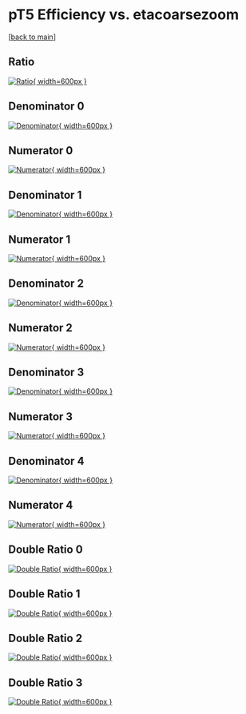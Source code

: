 # pT5 Efficiency vs. etacoarsezoom

[[back to main](./)]



## Ratio

[![Ratio](../mtv/var/pT5_xtr_11_0_eff_etacoarsezoom.png){ width=600px }](../mtv/var/pT5_xtr_11_0_eff_etacoarsezoom.pdf)

## Denominator 0

[![Denominator](../mtv/den/pT5_xtr_11_0_eff_etacoarsezoom_den0.png){ width=600px }](../mtv/den/pT5_xtr_11_0_eff_etacoarsezoom_den0.pdf)

## Numerator 0

[![Numerator](../mtv/num/pT5_xtr_11_0_eff_etacoarsezoom_num0.png){ width=600px }](../mtv/num/pT5_xtr_11_0_eff_etacoarsezoom_num0.pdf)

## Denominator 1

[![Denominator](../mtv/den/pT5_xtr_11_0_eff_etacoarsezoom_den1.png){ width=600px }](../mtv/den/pT5_xtr_11_0_eff_etacoarsezoom_den1.pdf)

## Numerator 1

[![Numerator](../mtv/num/pT5_xtr_11_0_eff_etacoarsezoom_num1.png){ width=600px }](../mtv/num/pT5_xtr_11_0_eff_etacoarsezoom_num1.pdf)

## Denominator 2

[![Denominator](../mtv/den/pT5_xtr_11_0_eff_etacoarsezoom_den2.png){ width=600px }](../mtv/den/pT5_xtr_11_0_eff_etacoarsezoom_den2.pdf)

## Numerator 2

[![Numerator](../mtv/num/pT5_xtr_11_0_eff_etacoarsezoom_num2.png){ width=600px }](../mtv/num/pT5_xtr_11_0_eff_etacoarsezoom_num2.pdf)

## Denominator 3

[![Denominator](../mtv/den/pT5_xtr_11_0_eff_etacoarsezoom_den3.png){ width=600px }](../mtv/den/pT5_xtr_11_0_eff_etacoarsezoom_den3.pdf)

## Numerator 3

[![Numerator](../mtv/num/pT5_xtr_11_0_eff_etacoarsezoom_num3.png){ width=600px }](../mtv/num/pT5_xtr_11_0_eff_etacoarsezoom_num3.pdf)

## Denominator 4

[![Denominator](../mtv/den/pT5_xtr_11_0_eff_etacoarsezoom_den4.png){ width=600px }](../mtv/den/pT5_xtr_11_0_eff_etacoarsezoom_den4.pdf)

## Numerator 4

[![Numerator](../mtv/num/pT5_xtr_11_0_eff_etacoarsezoom_num4.png){ width=600px }](../mtv/num/pT5_xtr_11_0_eff_etacoarsezoom_num4.pdf)

## Double Ratio 0

[![Double Ratio](../mtv/ratio/pT5_xtr_11_0_eff_etacoarsezoom_ratio0.png){ width=600px }](../mtv/ratio/pT5_xtr_11_0_eff_etacoarsezoom_ratio0.pdf)

## Double Ratio 1

[![Double Ratio](../mtv/ratio/pT5_xtr_11_0_eff_etacoarsezoom_ratio1.png){ width=600px }](../mtv/ratio/pT5_xtr_11_0_eff_etacoarsezoom_ratio1.pdf)

## Double Ratio 2

[![Double Ratio](../mtv/ratio/pT5_xtr_11_0_eff_etacoarsezoom_ratio2.png){ width=600px }](../mtv/ratio/pT5_xtr_11_0_eff_etacoarsezoom_ratio2.pdf)

## Double Ratio 3

[![Double Ratio](../mtv/ratio/pT5_xtr_11_0_eff_etacoarsezoom_ratio3.png){ width=600px }](../mtv/ratio/pT5_xtr_11_0_eff_etacoarsezoom_ratio3.pdf)

